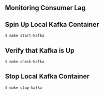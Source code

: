 ## Monitoring Consumer Lag

## Spin Up Local Kafka Container

```
$ make start-kafka
```

## Verify that Kafka is Up

```
$ make check-kafka
```

## Stop Local Kafka Container

```
$ make stop-kafka
```
